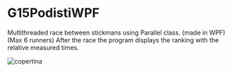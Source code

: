 # G15PodistiWPF
Multithreaded race between stickmans using Parallel class. (made in WPF)
(Max 6 runners)
After the race the program displays the ranking with the relative measured times.

![copertina](https://user-images.githubusercontent.com/68614754/163020153-b6b56d27-14de-479d-8a78-156e2a453802.jpg)
